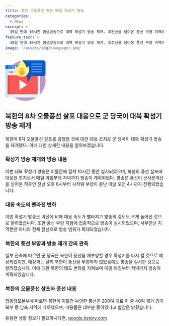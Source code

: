 ```yaml
---
title: 북한 오물풍선 중단 매일 확성기 방송
categories:
  - News
excerpt: >
  39일 만에 10시간 밤샘방송으로 대북 확성기 방송 재개. 휴전선을 넘어온 풍선 부양 지역에서 군 당국은 매일 매일 방송을 계획 중. 북한의 8차 풍선 살포에 대응하여 방송을 39일 만에 재개하고, 방송시간과 지역 확대 등 대응 강도가 높아졌다. 또한 군 당국은 북한의 풍선 살포 중단을 발표할 때까지 매일 방송을 실시할 계획임을 밝혔으며, 북한의 풍선 부양에 따라 방송을 조율하는 모습을 보이고 있다.
feature_text: >
  39일 만에 10시간 밤샘방송으로 대북 확성기 방송 재개. 휴전선을 넘어온 풍선 부양 지역에서 군 당국은 매일 매일 방송을 계획 중. 북한의 8차 풍선 살포에 대응하여 방송을 39일 만에 재개하고, 방송시간과 지역 확대 등 대응 강도가 높아졌다. 또한 군 당국은 북한의 풍선 살포 중단을 발표할 때까지 매일 방송을 실시할 계획임을 밝혔으며, 북한의 풍선 부양에 따라 방송을 조율하는 모습을 보이고 있다.
image: '/assets/img/newspaper.png'
---
```


<p><img src="/assets/img/news.png" alt="rentncar 속보" /></p>

<h2 data-ke-size="size26">북한의 8차 오물풍선 살포 대응으로 군 당국이 대북 확성기 방송 재개</h2>

<p data-ke-size="size16">북한이 8차 오물풍선 살포를 감행한 것에 대한 대응 조치로 군 당국이 대북 확성기 방송을 재개했다. 이에 대한 상세한 내용을 알아보겠습니다.</p>

<h3><b>확성기 방송 재개와 방송 내용</b></h3>

<p data-ke-size="size16">이번 대북 확성기 방송은 이틀간에 걸쳐 10시간 동안 실시되었으며, 북한의 풍선 살포에 대응한 조치로서 매일 아침부터 저녁까지 방송이 계획되었다. 방송은 풍선이 군사분계선을 넘어온 직후인 전날 오후 6시부터 시작돼 부양이 끝난 이날 오전 4시까지 진행되었습니다.</p>

<h3><b>대응 속도의 빨라진 변화</b></h3>

<p data-ke-size="size16">이번 확성기 방송은 이전에 비해 대응 속도가 빨라지고 방송의 강도도 크게 높아진 것으로 알려졌습니다. 또한 풍선 부양 지점에 집중적으로 방송이 실시되었으며, 서부전선 지역뿐만 아니라 전체 전선으로 방송 범위가 확대되었습니다.</p>

<h3><b>북한의 풍선 부양과 방송 재개 간의 관측</b></h3>

<p data-ke-size="size16">일부 관측에 따르면 군 당국은 북한이 풍선을 재부양할 경우 확성기를 다시 켤 것으로 예상되었지만, 예상과는 달리 북한이 풍선을 부양하지 않았음에도 방송을 실시한 것으로 알려졌습니다. 이에 대한 북한의 태도 변화를 지켜보며 매일 아침부터 저녁까지 방송이 계획되었습니다.</p>

<h3><b>북한의 오물풍선 살포와 풍선 내용</b></h3>

<p data-ke-size="size16">합동참모본부에 따르면 북한이 이틀간 부양한 풍선은 200여 개로 이 중 40여 개가 경기 북부 등 남측 지역에 낙하했으며, 내용물은 대부분 종이였다고 합참은 밝혔습니다.</p>
유용한 생활 정보가 필요하시다면, <a href="https://qoogle.tistory.com" rel="dofollow">qoogle.tistory.com</a>


